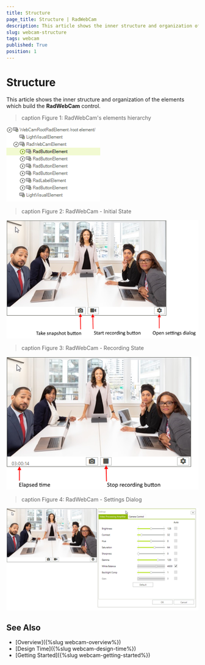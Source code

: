 ```yaml
---
title: Structure
page_title: Structure | RadWebCam
description: This article shows the inner structure and organization of the elements which build the RadWebCam control.   
slug: webcam-structure
tags: webcam
published: True
position: 1
---
```


# Structure

This article shows the inner structure and organization of the elements which build the **RadWebCam** control.
 
>caption Figure 1: RadWebCam's elements hierarchy

![webcam-structure 001](images/webcam-structure001.png)

>caption Figure 2: RadWebCam - Initial State

![webcam-structure 002](images/webcam-structure002.png)

>caption Figure 3: RadWebCam - Recording State

![webcam-structure 003](images/webcam-structure003.png)

>caption Figure 4: RadWebCam - Settings Dialog

![webcam-structure 004](images/webcam-structure004.png)


## See Also
* [Overview]({%slug webcam-overview%})
* [Design Time]({%slug webcam-design-time%})
* [Getting Started]({%slug webcam-getting-started%})

